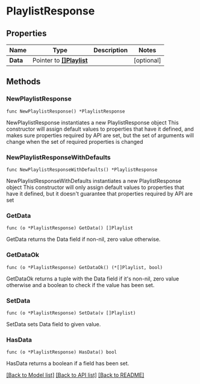 # PlaylistResponse

## Properties

Name | Type | Description | Notes
------------ | ------------- | ------------- | -------------
**Data** | Pointer to [**[]Playlist**](Playlist.md) |  | [optional] 

## Methods

### NewPlaylistResponse

`func NewPlaylistResponse() *PlaylistResponse`

NewPlaylistResponse instantiates a new PlaylistResponse object
This constructor will assign default values to properties that have it defined,
and makes sure properties required by API are set, but the set of arguments
will change when the set of required properties is changed

### NewPlaylistResponseWithDefaults

`func NewPlaylistResponseWithDefaults() *PlaylistResponse`

NewPlaylistResponseWithDefaults instantiates a new PlaylistResponse object
This constructor will only assign default values to properties that have it defined,
but it doesn't guarantee that properties required by API are set

### GetData

`func (o *PlaylistResponse) GetData() []Playlist`

GetData returns the Data field if non-nil, zero value otherwise.

### GetDataOk

`func (o *PlaylistResponse) GetDataOk() (*[]Playlist, bool)`

GetDataOk returns a tuple with the Data field if it's non-nil, zero value otherwise
and a boolean to check if the value has been set.

### SetData

`func (o *PlaylistResponse) SetData(v []Playlist)`

SetData sets Data field to given value.

### HasData

`func (o *PlaylistResponse) HasData() bool`

HasData returns a boolean if a field has been set.


[[Back to Model list]](../README.md#documentation-for-models) [[Back to API list]](../README.md#documentation-for-api-endpoints) [[Back to README]](../README.md)


